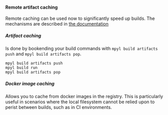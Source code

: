 #### Remote artifact caching

Remote caching can be used now to significantly speed up builds.
The mechanisms are described in [the documentation](https://vandebron.github.io/mpyl/mpyl.html#caching-build-artifacts)

##### Artifact caching
Is done by bookending your build commands with `mpyl build artifacts push` and `mpyl build artifacts pop`.
```shell
mpyl build artifacts push
mpyl build run
mpyl build artifacts pop
```

##### Docker image caching

Allows you to cache from docker images in the registry. This is particularly useful in scenarios where the local
filesystem cannot be relied upon to perist between builds, such as in CI environments.